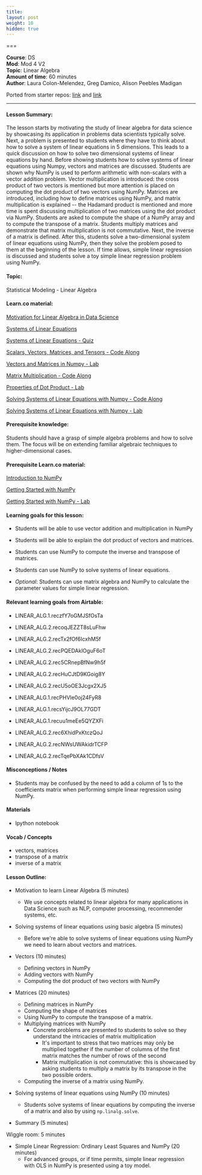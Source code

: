 ```yaml
---
title: 
layout: post
weight: 10
hidden: true
---
```


===


**Course**: DS   <br/>
**Mod**: Mod 4 V2               <br/>
**Topic**:  Linear Algebra <br/>
**Amount of time**:  60 minutes  <br/>
**Author**: Laura Colon-Melendez, Greg Damico, Alison Peebles Madigan

Ported from starter repos: [link](https://github.com/learn-co-curriculum/ds-lessons-starter/tree/master/mathematic_foundations/linear_algebra) and [link](https://github.com/learn-co-curriculum/ds-lessons-starter/tree/master/mathematic_foundations/linear_algebra2)

***

#### Lesson Summary:

The lesson starts by motivating the study of linear algebra for data science by showcasing its application in problems data scientists typically solve. Next, a problem is presented to students where they have to think about how to solve a system of linear equations in 5 dimensions. This leads to a quick discussion on how to solve two dimensional systems of linear equations by hand. Before showing students how to solve systems of linear equations using Numpy, vectors and matrices are discussed. Students are shown why NumPy is used to perform arithmetic with non-scalars with a vector addition problem. Vector multiplication is introduced: the cross product of two vectors is mentioned but more attention is placed on computing the dot product of two vectors using NumPy. Matrices are introduced, including how to define matrices using NumPy, and matrix multiplication is explained -- the Hadamard product is mentioned and more time is spent discussing multiplication of two matrices using the dot product via NumPy. Students are asked to compute the shape of a NumPy array and to compute the transpose of a matrix.  Students multiply matrices and demonstrate that matrix multiplication is not commutative. Next, the inverse of a matrix is defined. After this, students solve a two-dimensional system of linear equations using NumPy, then they solve the problem posed to them at the beginning of the lesson. If time allows, simple linear regression is discussed and students solve a toy simple linear regression problem using NumPy. 



#### Topic:

Statistical Modeling - Linear Algebra

#### Learn.co material:

[Motivation for Linear Algebra in Data Science](https://github.com/learn-co-curriculum/dsc-lingalg-motivation)

[Systems of Linear Equations](https://github.com/learn-co-curriculum/dsc-lingalg-linear-equations)

[Systems of Linear Equations - Quiz](https://github.com/learn-co-curriculum/dsc-lingalg-linear-equations-quiz)

[Scalars, Vectors, Matrices, and Tensors - Code Along](https://github.com/learn-co-curriculum/dsc-scalars-vectors-matrices-tensors-codealong)

[Vectors and Matrices in Numpy - Lab](https://github.com/learn-co-curriculum/dsc-linalg-vector-matrices-numpy-lab)

[Matrix Multiplication - Code Along](https://github.com/learn-co-curriculum/dsc-linalg-mat-multiplication-codealong)

[Properties of Dot Product - Lab](https://github.com/learn-co-curriculum/dsc-linalg-dot-product-properties-lab)

[Solving Systems of Linear Equations with Numpy - Code Along](https://github.com/learn-co-curriculum/dsc-lineq-numpy-codealong)

[Solving Systems of Linear Equations with Numpy - Lab](https://github.com/learn-co-curriculum/dsc-lineq-numpy-lab)

#### Prerequisite knowledge:

Students should have a grasp of simple algebra problems and how to solve them. The focus will be on extending familiar algebraic techniques to higher-dimensional cases. 


#### Prerequisite Learn.co material:

[Introduction to NumPy](https://github.com/learn-co-curriculum/dsc-introduction-to-numpy)

[Getting Started with NumPy](https://github.com/learn-co-curriculum/dsc-getting-started-with-numpy)

[Getting Started with NumPy - Lab](https://github.com/learn-co-curriculum/dsc-getting-started-with-numpy)


#### Learning goals for this lesson:

* Students will be able to use vector addition and multiplication in NumPy

* Students will be able to explain the dot product of vectors and matrices. 

* Students can use NumPy to compute the inverse and transpose of matrices. 

* Students can use NumPy to solve systems of linear equations. 

* _Optional_: Students can use matrix algebra and NumPy to calculate the parameter values for simple linear regression. 


#### Relevant learning goals from Airtable: 

* LINEAR_ALG.1.reczfY7oGMJSfOsTa

* LINEAR_ALG.2.recoqJEZZT8sLuFhw

* LINEAR_ALG.2.recTx2fOf6IcxhM5f

* LINEAR_ALG.2.recPQEDAklOguF6oT

* LINEAR_ALG.2.rec5CRnepBfNw9h5f

* LINEAR_ALG.2.recHuCJtD9KGoig8Y

* LINEAR_ALG.2.recU5oOE3Jcgx2XJ5

* LINEAR_ALG.1.recPHVle0oj24FyR8

* LINEAR_ALG.1.recsYijcJ9OL77GDT

* LINEAR_ALG.1.recuu1meEe5QYZXFi

* LINEAR_ALG.2.rec6XhidPxKtczQoJ

* LINEAR_ALG.2.recNWsUWAkidrTCFP

* LINEAR_ALG.2.recTqePbXAk1CDfsV

#### Misconceptions / Notes

* Students may be confused by the need to add a column of 1s to the coefficients matrix when performing simple linear regression using NumPy. 

#### Materials

- Ipython notebook 

#### Vocab / Concepts 

* vectors, matrices
* transpose of a matrix
* inverse of a matrix 

#### Lesson Outline:

* Motivation to learn Linear Algebra (5 minutes) 
    * We use concepts related to linear algebra for many applications in Data Science such as NLP, computer processing, recommender systems, etc.

* Solving systems of linear equations using basic algebra (5 minutes)
    * Before we're able to solve systems of linear equations using NumPy we need to learn about vectors and matrices. 
    
* Vectors (10 minutes) 
    * Defining vectors in NumPy 
    * Adding vectors with NumPy
    * Computing the dot product of two vectors with NumPy

* Matrices (20 minutes)
    * Defining matrices in NumPy
    * Computing the shape of matrices
    * Using NumPy to compute the transpose of a matrix. 
    * Multiplying matrices with NumPy
        * Concrete problems are presented to students to solve so they understand the intricacies of matrix multiplication
            * It's important to stress that two matrices may only be multiplied together if the number of columns of the first matrix matches the number of rows of the second
            * Matrix multiplication is not commutative: this is showcased by asking students to multiply a matrix by its transpose in the two possible orders. 
    * Computing the inverse of a matrix using NumPy.

* Solving systems of linear equations using NumPy (10 minutes) 
    * Students solve systems of linear equations by computing the inverse of a matrix and also by using `np.linalg.solve`. 

* Summary (5 minutes)

Wiggle room: 5 minutes 

* Simple Linear Regression: Ordinary Least Squares and NumPy (20 minutes) 
    * For advanced groups, or if time permits, simple linear regression with OLS in NumPy is presented using a toy model. 